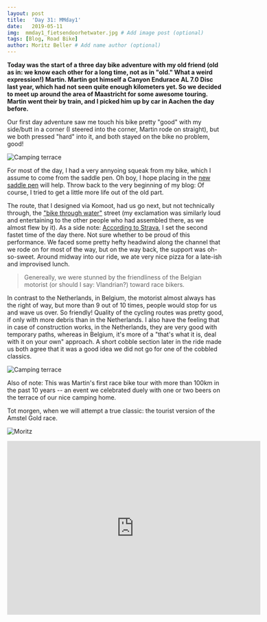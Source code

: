 ```yaml
---
layout: post
title:  'Day 31: MMday1'
date:   2019-05-11
img:  mmday1_fietsendoorhetwater.jpg # Add image post (optional)
tags: [Blog, Road Bike]
author: Moritz Beller # Add name author (optional)
---
```


**Today was the start of a three day bike adventure with my old friend
  (old as in: we know each other for a long time, not as in "old."
  What a weird expression!) Martin. Martin got himself a Canyon
  Endurace AL 7.0 Disc last year, which had not seen quite enough
  kilometers yet. So we decided to meet up around the area of
  Maastricht for some awesome touring. Martin went their by train, and
  I picked him up by car in Aachen the day before.**

Our first day adventure saw me touch his bike pretty "good" with my
side/butt in a corner (I steered into the corner, Martin rode on
straight), but we both pressed "hard" into it, and both stayed on the
bike no problem, good!

![Camping terrace]({{site.baseurl}}/assets/img/mmday0.jpg)

For most of the day, I had a very annyoing squeak from my bike, which
I assume to come from the saddle pen. Oh boy, I hope placing in the
[new saddle pen](/lisse) will help. Throw back to the very beginning of
my blog: Of course, I tried to get a little more life out of the old
part.

The route, that I designed via Komoot, had us go next, but not
technically through, the ["bike through
water"](https://www.fietsnetwerk.nl/actueel/innovatieve-fietsroute-door-het-water/)
street (my exclamation was similarly loud and entertaining to the
other people who had assembled there, as we almost flew by it). As a
side note: [According to
Strava](https://www.strava.com/activities/2359072169/segments/59557940940),
I set the second fastet time of the day there. Not sure whether to be
proud of this performance. We faced some pretty hefty headwind along
the channel that we rode on for most of the way, but on the way back,
the support was oh-so-sweet. Around midway into our ride, we ate very
nice pizza for a late-ish and improvised lunch.

> Genereally, we were stunned by the friendliness of the Belgian
motorist (or should I say: Vlandrian?) toward race bikers.

In contrast to the Netherlands, in Belgium, the motorist almost always
has the right of way, but more than 9 out of 10 times, people would
stop for us and wave us over. So friendly! Quality of the cycling
routes was pretty good, if only with more debris than in the
Netherlands. I also have the feeling that in case of construction
works, in the Netherlands, they are very good with temporary paths,
whereas in Belgium, it's more of a "that's what it is, deal with it on
your own" approach. A short cobble section later in the ride made us
both agree that it was a good idea we did not go for one of the
cobbled classics.

![Camping terrace]({{site.baseurl}}/assets/img/mmday1_lanaken.jpg)

Also of note: This was Martin's first race bike tour with more than
100km in the past 10 years -- an event we celebrated duely with one or
two beers on the terrace of our nice camping home.

Tot morgen, when we will attempt a true classic: the tourist version
of the Amstel Gold race.

![Moritz]({{site.baseurl}}/assets/img/moritz.png)

<iframe height='405' width='590' frameborder='0'
allowtransparency='true' scrolling='no'
src='https://www.strava.com/activities/2359072169/embed/efcead7e43dd10019133d43d5cd0aa0fb3e4c6a7'></iframe>